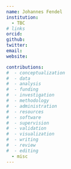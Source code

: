 ```yaml
---
name: Johannes Fendel
institution:
  - TBC
# links
orcid:
github:
twitter:
email:
website:

contributions:
#  - ​conceptualization
#  - data
#  - analysis
#  - funding​
#  - ​investigation
#  - ​methodology
#  - administration​
#  - ​resources
#  - ​software
#  - supervision
#  - validation
#  - ​visualization
#  - writing
#  - review
#  - editing
  - misc
---
```

